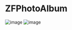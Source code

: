 # ZFPhotoAlbum
![image]( https://github.com/linzaifei/ZFPhotoAlbum/ZFPhotoAlbum/ZFPhotoAlbumPhotos/camare.png)
![image]( https://github.com/linzaifei/ZFPhotoAlbum/ZFPhotoAlbum/ZFPhotoAlbumPhotos/photo.png)
